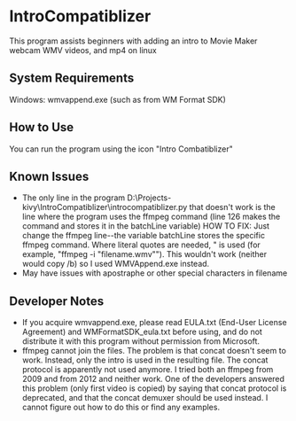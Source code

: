 # IntroCompatiblizer
This program assists beginners with adding an intro to Movie Maker webcam WMV videos, and mp4 on linux

## System Requirements
Windows: wmvappend.exe (such as from WM Format SDK)

## How to Use
You can run the program using the icon "Intro Combatiblizer"

## Known Issues
* The only line in the program D:\Projects-kivy\IntroCompatiblizer\introcompatiblizer.py
that doesn't work is the line where the program uses the ffmpeg command (line 126 makes the command and stores it in the batchLine variable)
HOW TO FIX: Just change the ffmpeg line--the variable batchLine stores the specific ffmpeg command. Where literal quotes are needed, \" is used (for example, "ffmpeg -i \"filename.wmv\"").
This wouldn't work (neither would copy /b) so I used WMVAppend.exe instead.
* May have issues with apostraphe or other special characters in filename

## Developer Notes
* If you acquire wmvappend.exe, please read EULA.txt (End-User License Agreement) and WMFormatSDK_eula.txt before using, and do not distribute it with this program without permission from Microsoft.
* ffmpeg cannot join the files. The problem is that concat doesn't seem to work. Instead, only the intro is used in the resulting file. The concat protocol is apparently not used anymore. I tried both an ffmpeg from 2009 and from 2012 and neither work.
One of the developers answered this problem (only first video is copied) by saying that concat protocol is deprecated,
and that the concat demuxer should be used instead. I cannot figure out how to do this or find any examples.

